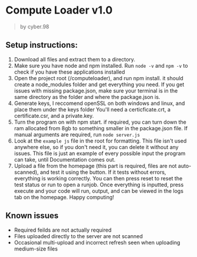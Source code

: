 # Compute Loader v1.0
> by cyber.98
## Setup instructions:
1. Download all files and extract them to a directory.
2. Make sure you have node and npm installed. Run `node -v` and `npm -v` to check if you have these applications installed
3. Open the project root (/computeloader), and run npm install. it should create a node_modules folder and get everything you need. If you get issues with missing package.json, make sure your terminal is in the same directory as the folder and where the package.json is.
4. Generate keys, I reccomend openSSL on both windows and linux, and place them under the keys folder You'll need a certicficate.crt, a certificate.csr, and a private.key.
5. Turn the program on with npm start. if required, you can turn down the ram allocated from 8gb to something smaller in the package.json file. If manual arguments are required, run `node server.js`
6. Look at the `example js` file in the root for formatting. This file isn't used anywhere else, so if you don't need it, you can delete it without any issues. This file is just an example of every possible input the program can take, until Documentation comes out.
7. Upload a file from the homepage (this part is required, files are not auto-scanned), and test it using the button. If it tests without errors, everything is working correctly. You can then press reset to reset the test status or run to open a runjob. Once everything is inputted, press execute and your code will run, output, and can be viewed in the logs tab on the homepage. Happy computing!

## Known issues
- Required feilds are not actually required
- Files uploaded directly to the server are not scanned
- Occasional multi-upload and incorrect refresh seen when uploading medium-size files